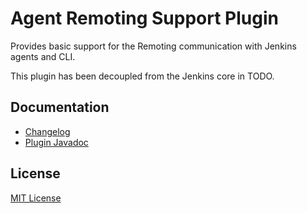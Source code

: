 Agent Remoting Support Plugin
===

<!--TODO: I really want to get rid from CLI-->
Provides basic support for the Remoting communication with Jenkins agents and CLI.

This plugin has been decoupled from the Jenkins core in TODO.

## Documentation

* [Changelog](CHANGELOG.md)
* [Plugin Javadoc](http://javadoc.jenkins.io/plugin/agent-remoting/)

## License

[MIT License](https://opensource.org/licenses/mit-license.php)
